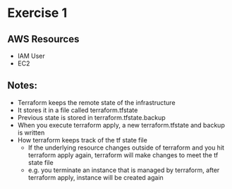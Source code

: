 # Exercise 1

## AWS Resources
- IAM User
- EC2


## Notes:
- Terraform keeps the remote state of the infrastructure
- It stores it in a file called terraform.tfstate
- Previous state is stored in terraform.tfstate.backup
- When you execute terraform apply, a new terraform.tfstate and backup is written
- How terraform keeps track of the tf state file
  *  If the underlying resource changes outside of terraform and you hit terraform apply again, terraform will make changes to meet
     the tf state file
  * e.g. you terminate an instance that is managed by terraform, after terraform apply, instance will be 
    created again
       